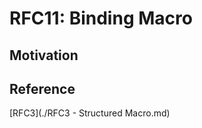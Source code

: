 RFC11: Binding Macro
====================

## Motivation


## Reference

[RFC3](./RFC3 - Structured Macro.md)

